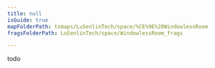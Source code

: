 ```yaml
---
title: null
isGuide: true
mapFolderPath: tsmaps/LuSenlinTech/space/%CE%9E%20WindowlessRoom
fragsFolderPath: LuSenlinTech/space/WindowlessRoom_frags

---
```



<!-- tsGuideRenderComment {"guide":{"id":"xVfvxq0yO","path":"LuSenlinTech/space","fragmentFolderPath":"LuSenlinTech/space/WindowlessRoom_frags"},"fragment":{"id":"xVfvxq0yO","topLevelMapKey":"s7SMNu079","mapKeyChain":"s7SMNu079","guideID":"xVfvxq1Tn","guidePath":"c:/GitHub/MuddySpud/MuddySpud.github.io/tsmaps/LuSenlinTech/space/WindowlessRoom.tsmap","chartKey":"s7SMNu079","isLeaf":true,"options":[]}} -->

todo